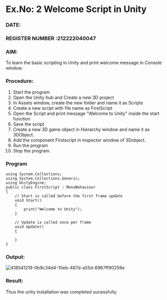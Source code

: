 # Ex.No: 2  Welcome Script in Unity
### DATE:                                                                            
### REGISTER NUMBER :212222040047 
### AIM: 
 To learn the basic scripting in Unity and print welcome message in Console window. 
### Procedure:
1. Start the program
2. Open the Unity hub and Create a new 3D project
3. In Assets window, create the new folder and name it as Scripts
4. Create a new script with file name as FirstScript
5. Open the Script and print message "Welcome to Unity" inside the start function
6. Save the script
7. Create a new 3D game object in Hierarchy window and name it as 3DObject.
8. Add the component Firstscript in inspector window of 3Dobject.
9. Run the program
10. Stop the program.
### Program 
```
using System.Collections;
using System.Collections.Generic;
using UnityEngine;
public class FirstScript : MonoBehaviour
{
    // Start is called before the first frame update
    void Start()
    {
        print("Welcome to Unity");
    }

    // Update is called once per frame
    void Update()
    {
        
    }
}
```
### Output:
![418541219-0b9c34d4-10eb-487d-a55d-6967ff90259e](https://github.com/user-attachments/assets/18cc5b9e-eb3d-45c0-8da3-c4b4c3568204)



### Result:
Thus the unity installation was completed sucessfully.

